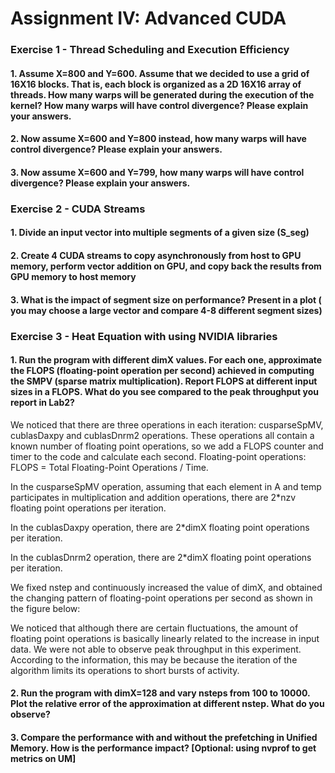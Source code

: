 #  Assignment IV: Advanced CUDA

### Exercise 1 - Thread Scheduling and Execution Efficiency 
#### 1. Assume X=800 and Y=600. Assume that we decided to use a grid of 16X16 blocks. That is, each block is organized as a 2D 16X16 array of threads. How many warps will be generated during the execution of the kernel? How many warps will have control divergence? Please explain your answers.

#### 2. Now assume X=600 and Y=800 instead, how many warps will have control divergence? Please explain your answers.

#### 3. Now assume X=600 and Y=799, how many warps will have control divergence? Please explain your answers.

### Exercise 2 - CUDA Streams
#### 1. Divide an input vector into multiple segments of a given size (S_seg)
#### 2. Create 4 CUDA streams to copy asynchronously from host to GPU memory, perform vector addition on GPU, and copy back the results from GPU memory to host memory
#### 3. What is the impact of segment size on performance? Present in a plot ( you may choose a large vector and compare 4-8 different segment sizes)

### Exercise 3 - Heat Equation with using NVIDIA libraries
#### 1. Run the program with different dimX values. For each one, approximate the FLOPS (floating-point operation per second) achieved in computing the SMPV (sparse matrix multiplication). Report FLOPS at different input sizes in a FLOPS. What do you see compared to the peak throughput you report in Lab2?

We noticed that there are three operations in each iteration: cusparseSpMV, cublasDaxpy and cublasDnrm2 operations. These operations all contain a known number of floating point operations, so we add a FLOPS counter and timer to the code and calculate each second. Floating-point operations: FLOPS = Total Floating-Point Operations / Time.

In the cusparseSpMV operation, assuming that each element in A and temp participates in multiplication and addition operations, there are 2*nzv floating point operations per iteration.

In the cublasDaxpy operation, there are 2*dimX floating point operations per iteration.

In the cublasDnrm2 operation, there are 2*dimX floating point operations per iteration.

We fixed nstep and continuously increased the value of dimX, and obtained the changing pattern of floating-point operations per second as shown in the figure below:

We noticed that although there are certain fluctuations, the amount of floating point operations is basically linearly related to the increase in input data. We were not able to observe peak throughput in this experiment. According to the information, this may be because the iteration of the algorithm limits its operations to short bursts of activity.

#### 2. Run the program with dimX=128 and vary nsteps from 100 to 10000. Plot the relative error of the approximation at different nstep. What do you observe?

#### 3. Compare the performance with and without the prefetching in Unified Memory. How is the performance impact? [Optional: using nvprof to get metrics on UM]
